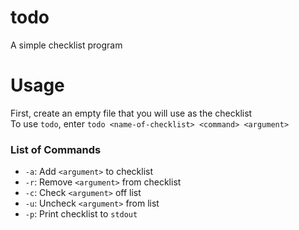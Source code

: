 # todo
A simple checklist program

# Usage
First, create an empty file that you will use as the checklist<br>
To use `todo`, enter `todo <name-of-checklist> <command> <argument>`

### List of Commands
- `-a`: Add `<argument>` to checklist
- `-r`: Remove `<argument>` from checklist
- `-c`: Check `<argument>` off list
- `-u`: Uncheck `<argument>` from list
- `-p`: Print checklist to `stdout`

